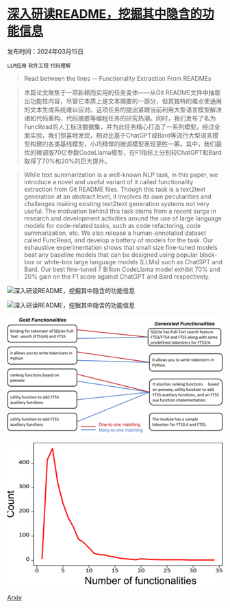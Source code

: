 # [深入研读README，挖掘其中隐含的功能信息](https://arxiv.org/abs/2403.10205)

发布时间：2024年03月15日

`LLM应用` `软件工程` `代码理解`

> Read between the lines -- Functionality Extraction From READMEs

> 本篇论文聚焦于一项新颖而实用的任务变体——从Git README文件中抽取出功能性内容，尽管它本质上是文本摘要的一部分，但其独特的难点使通用的文本生成系统难以应对。这项任务的提出紧跟当前利用大型语言模型解决诸如代码重构、代码摘要等编程任务的研究热潮。同时，我们发布了名为FuncRead的人工标注数据集，并为此任务精心打造了一系列模型。经过全面实验，我们惊喜地发现，相对比基于ChatGPT或Bard等流行大型语言模型构建的各类基线模型，小巧精悍的微调模型表现更胜一筹。其中，我们最优的微调版70亿参数CodeLlama模型，在F1指标上分别较ChatGPT和Bard取得了70%和20%的巨大提升。

> While text summarization is a well-known NLP task, in this paper, we introduce a novel and useful variant of it called functionality extraction from Git README files. Though this task is a text2text generation at an abstract level, it involves its own peculiarities and challenges making existing text2text generation systems not very useful. The motivation behind this task stems from a recent surge in research and development activities around the use of large language models for code-related tasks, such as code refactoring, code summarization, etc. We also release a human-annotated dataset called FuncRead, and develop a battery of models for the task. Our exhaustive experimentation shows that small size fine-tuned models beat any baseline models that can be designed using popular black-box or white-box large language models (LLMs) such as ChatGPT and Bard. Our best fine-tuned 7 Billion CodeLlama model exhibit 70% and 20% gain on the F1 score against ChatGPT and Bard respectively.

![深入研读README，挖掘其中隐含的功能信息](../../../paper_images/2403.10205/example_1.png)

![深入研读README，挖掘其中隐含的功能信息](../../../paper_images/2403.10205/ratings_user_intent.png)

![深入研读README，挖掘其中隐含的功能信息](../../../paper_images/2403.10205/x1.png)

![深入研读README，挖掘其中隐含的功能信息](../../../paper_images/2403.10205/x2.png)

[Arxiv](https://arxiv.org/abs/2403.10205)
